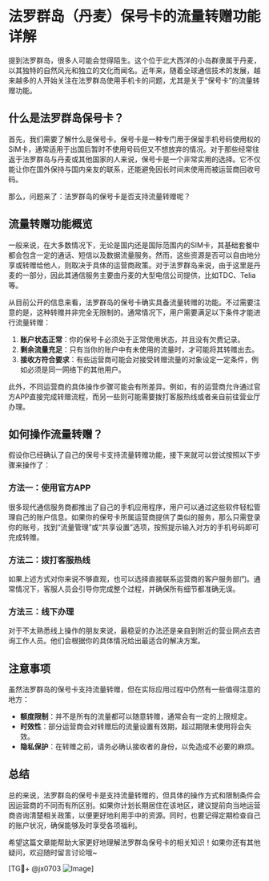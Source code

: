 # 法罗群岛（丹麦）保号卡的流量转赠功能详解

提到法罗群岛，很多人可能会觉得陌生。这个位于北大西洋的小岛群隶属于丹麦，以其独特的自然风光和独立的文化而闻名。近年来，随着全球通信技术的发展，越来越多的人开始关注在法罗群岛使用手机卡的问题，尤其是关于“保号卡”的流量转赠功能。

## 什么是法罗群岛保号卡？

首先，我们需要了解什么是保号卡。保号卡是一种专门用于保留手机号码使用权的SIM卡，通常适用于出国后暂时不使用号码但又不想放弃的情况。对于那些经常往返于法罗群岛与丹麦或其他国家的人来说，保号卡是一个非常实用的选择。它不仅能让你在国外保持与国内亲友的联系，还能避免因长时间未使用而被运营商回收号码。

那么，问题来了：法罗群岛的保号卡是否支持流量转赠呢？

## 流量转赠功能概览

一般来说，在大多数情况下，无论是国内还是国际范围内的SIM卡，其基础套餐中都会包含一定的通话、短信以及数据流量服务。然而，这些资源是否可以自由地分享或转赠给他人，则取决于具体的运营商政策。对于法罗群岛来说，由于这里是丹麦的一部分，因此其通信服务主要由丹麦的大型电信公司提供，比如TDC、Telia等。

从目前公开的信息来看，法罗群岛的保号卡确实具备流量转赠的功能。不过需要注意的是，这种转赠并非完全无限制的。通常情况下，用户需要满足以下条件才能进行流量转赠：

1. **账户状态正常**：你的保号卡必须处于正常使用状态，并且没有欠费记录。
2. **剩余流量充足**：只有当你的账户中有未使用的流量时，才可能将其转赠出去。
3. **接收方符合要求**：有些运营商可能会对接受转赠流量的对象设定一定条件，例如必须是同一网络下的其他用户。

此外，不同运营商的具体操作步骤可能会有所差异。例如，有的运营商允许通过官方APP直接完成转赠流程，而另一些则可能需要拨打客服热线或者亲自前往营业厅办理。

## 如何操作流量转赠？

假设你已经确认了自己的保号卡支持流量转赠功能，接下来就可以尝试按照以下步骤来操作了：

### 方法一：使用官方APP
很多现代通信服务商都推出了自己的手机应用程序，用户可以通过这些软件轻松管理自己的账户信息。如果你的保号卡所属运营商提供了类似的服务，那么只需登录你的账号，找到“流量管理”或“共享设置”选项，按照提示输入对方的手机号码即可完成转赠。

### 方法二：拨打客服热线
如果上述方式对你来说不够直观，也可以选择直接联系运营商的客户服务部门。通常情况下，客服人员会引导你完成整个过程，并确保所有细节都准确无误。

### 方法三：线下办理
对于不太熟悉线上操作的朋友来说，最稳妥的办法还是亲自到附近的营业网点去咨询工作人员。他们会根据你的具体情况给出最适合的解决方案。

## 注意事项

虽然法罗群岛的保号卡支持流量转赠，但在实际应用过程中仍然有一些值得注意的地方：

- **额度限制**：并不是所有的流量都可以随意转赠，通常会有一定的上限规定。
- **时效性**：部分运营商会对转赠后的流量设置有效期，超过期限未使用将会失效。
- **隐私保护**：在转赠之前，请务必确认接收者的身份，以免造成不必要的麻烦。

## 总结

总的来说，法罗群岛的保号卡是支持流量转赠的，但具体的操作方式和限制条件会因运营商的不同而有所区别。如果你计划长期居住在该地区，建议提前向当地运营商咨询清楚相关政策，以便更好地利用手中的资源。同时，也要记得定期检查自己的账户状况，确保能够及时享受各项福利。

希望这篇文章能帮助大家更好地理解法罗群岛保号卡的相关知识！如果你还有其他疑问，欢迎随时留言讨论哦~

[TG💪+ @jx0703 ![Image](https://github.com/user-attachments/assets/dbca1d08-cadb-493c-b0ec-ad6f7a83f270)]
